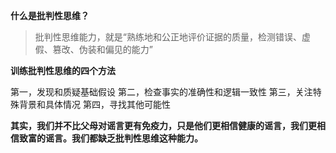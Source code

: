 **什么是批判性思维？**

> 批判性思维能力，就是“熟练地和公正地评价证据的质量，检测错误、虚假、篡改、伪装和偏见的能力”

**训练批判性思维的四个方法**

第一，发现和质疑基础假设
第二，检查事实的准确性和逻辑一致性
第三，关注特殊背景和具体情况
第四，寻找其他可能性


**其实，我们并不比父母对谣言更有免疫力，只是他们更相信健康的谣言，我们更相信致富的谣言。我们都缺乏批判性思维这种能力。**

